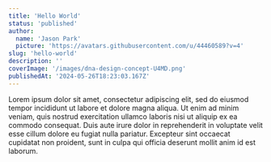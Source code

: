 ```yaml
---
title: 'Hello World'
status: 'published'
author:
  name: 'Jason Park'
  picture: 'https://avatars.githubusercontent.com/u/44460589?v=4'
slug: 'hello-world'
description: ''
coverImage: '/images/dna-design-concept-U4MD.png'
publishedAt: '2024-05-26T18:23:03.167Z'
---
```


Lorem ipsum dolor sit amet, consectetur adipiscing elit, sed do eiusmod tempor incididunt ut labore et dolore magna aliqua. Ut enim ad minim veniam, quis nostrud exercitation ullamco laboris nisi ut aliquip ex ea commodo consequat. Duis aute irure dolor in reprehenderit in voluptate velit esse cillum dolore eu fugiat nulla pariatur. Excepteur sint occaecat cupidatat non proident, sunt in culpa qui officia deserunt mollit anim id est laborum.